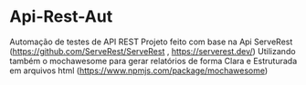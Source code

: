 # Api-Rest-Aut
Automação de testes de API REST 
Projeto feito com base na Api ServeRest (https://github.com/ServeRest/ServeRest , https://serverest.dev/)
Utilizando também o mochawesome para gerar relatórios de forma Clara e Estruturada em arquivos html (https://www.npmjs.com/package/mochawesome)
